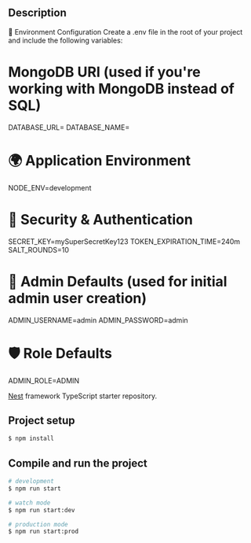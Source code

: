 ## Description

🌱 Environment Configuration
Create a .env file in the root of your project and include the following variables:


# MongoDB URI (used if you're working with MongoDB instead of SQL)
DATABASE_URL=
DATABASE_NAME=

# 🌍 Application Environment
NODE_ENV=development

# 🔐 Security & Authentication
SECRET_KEY=mySuperSecretKey123
TOKEN_EXPIRATION_TIME=240m
SALT_ROUNDS=10

# 👤 Admin Defaults (used for initial admin user creation)
ADMIN_USERNAME=admin
ADMIN_PASSWORD=admin

# 🛡️ Role Defaults
ADMIN_ROLE=ADMIN



[Nest](https://github.com/nestjs/nest) framework TypeScript starter repository.

## Project setup

```bash
$ npm install
```

## Compile and run the project

```bash
# development
$ npm run start

# watch mode
$ npm run start:dev

# production mode
$ npm run start:prod
```



